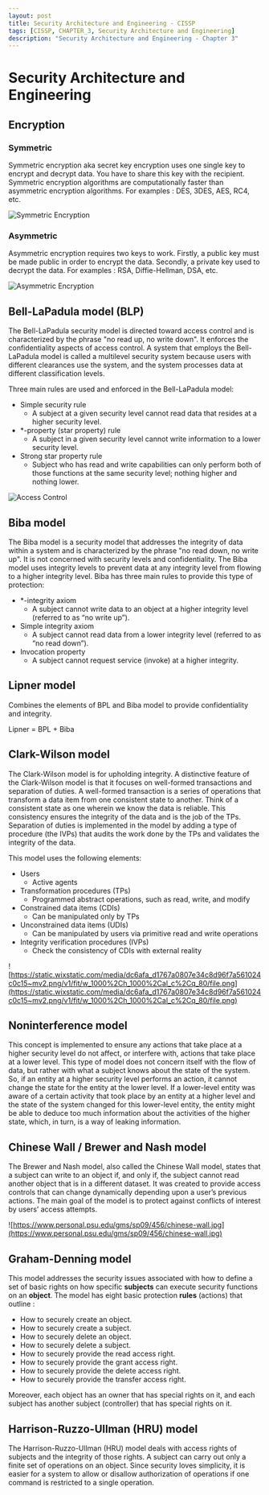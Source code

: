 ```yaml
---
layout: post
title: Security Architecture and Engineering - CISSP
tags: [CISSP, CHAPTER_3, Security Architecture and Engineering]
description: "Security Architecture and Engineering - Chapter 3"
---
```


# Security Architecture and Engineering

























## Encryption

### Symmetric

Symmetric encryption aka secret key encryption uses one single key to encrypt and decrypt data. You have to share this key with the recipient. Symmetric encryption algorithms are computationally faster than asymmetric encryption algorithms. For examples : DES, 3DES, AES, RC4, etc.

![Symmetric Encryption](https://www.ssl2buy.com/wiki/wp-content/uploads/2015/12/Symmetric-Encryption.png)

### Asymmetric

Asymmetric encryption requires two keys to work. Firstly, a public key must be made public in order to encrypt the data. Secondly, a private key used to decrypt the data. For examples : RSA, Diffie-Hellman, DSA, etc.

![Asymmetric Encryption](https://www.ssl2buy.com/wiki/wp-content/uploads/2015/12/Asymmetric-Encryption.png)

## Bell-LaPadula model (BLP)

The Bell-LaPadula security model is directed toward access control and is characterized by the phrase "no read up, no write down". It enforces the confidentiality aspects of access control. A system that employs the Bell-LaPadula model is called a multilevel security system because users with different clearances use the system, and the system processes data at different classification levels.

Three main rules are used and enforced in the Bell-LaPadula model:

- Simple security rule
  - A subject at a given security level cannot read data that resides at a higher security level.
- *-property (star property) rule
  - A subject in a given security level cannot write information to a lower security level.
- Strong star property rule
  - Subject who has read and write capabilities can only perform both of those functions at the same security level; nothing higher and nothing lower.

![Access Control](https://www.cs.rutgers.edu/~pxk/419/notes/images/bell-lapadula.png)

## Biba model

The Biba model is a security model that addresses the integrity of data within a system and is characterized by the phrase "no read down, no write up". It is not concerned with security levels and confidentiality. The Biba model uses integrity levels to prevent data at any integrity level from flowing to a higher integrity level. Biba has three main rules to provide this type of protection:

- *-integrity axiom
  - A subject cannot write data to an object at a higher integrity level (referred to as “no write up”).
- Simple integrity axiom
  - A subject cannot read data from a lower integrity level (referred to as “no read down”).
- Invocation property
  - A subject cannot request service (invoke) at a higher integrity.

## Lipner model

Combines the elements of BPL and Biba model to provide confidentiality and integrity.

Lipner = BPL + Biba

## Clark-Wilson model

The Clark-Wilson model is for upholding integrity. A distinctive feature of the Clark-Wilson model is that it focuses on well-formed transactions and separation of duties. A well-formed transaction is a series of operations that transform a data item from one consistent state to another. Think of a consistent state as one wherein we know the data is reliable. This consistency ensures the integrity of the data and is the job of the TPs. Separation of duties is implemented in the model by adding a type of procedure (the IVPs) that audits the work done by the TPs and validates the integrity of the data.

This model uses the following elements:

- Users
  - Active agents
- Transformation procedures (TPs)
  - Programmed abstract operations, such as read, write, and modify
- Constrained data items (CDIs)
  - Can be manipulated only by TPs
- Unconstrained data items (UDIs)
  - Can be manipulated by users via primitive read and write operations
- Integrity verification procedures (IVPs)
  - Check the consistency of CDIs with external reality

![https://static.wixstatic.com/media/dc6afa_d1767a0807e34c8d96f7a561024c0c15~mv2.png/v1/fit/w_1000%2Ch_1000%2Cal_c%2Cq_80/file.png](https://static.wixstatic.com/media/dc6afa_d1767a0807e34c8d96f7a561024c0c15~mv2.png/v1/fit/w_1000%2Ch_1000%2Cal_c%2Cq_80/file.png)

## Noninterference model

This concept is implemented to ensure any actions that take place at a higher security level do not affect, or interfere with, actions that take place at a lower level. This type of model does not concern itself with the flow of data, but rather with what a subject knows about the state of the system. So, if an entity at a higher security level performs an action, it cannot change the state for the entity at the lower level. If a lower-level entity was aware of a certain activity that took place by an entity at a higher level and the state of the system changed for this lower-level entity, the entity might be able to deduce too much information about the activities of the higher state, which, in turn, is a way of leaking information.

## Chinese Wall / Brewer and Nash model

The Brewer and Nash model, also called the Chinese Wall model, states that a subject can write to an object if, and only if, the subject cannot read another object that is in a different dataset. It was created to provide access controls that can change dynamically depending upon a user’s previous actions. The main goal of the model is to protect against conflicts of interest by users’ access attempts.

![https://www.personal.psu.edu/gms/sp09/456/chinese-wall.jpg](https://www.personal.psu.edu/gms/sp09/456/chinese-wall.jpg)

## Graham-Denning model

This model addresses the security issues associated with how to define a set of basic rights on how specific **subjects** can execute security functions on an **object**. The model has eight basic protection **rules** (actions) that outline :

- How to securely create an object.
- How to securely create a subject.
- How to securely delete an object.
- How to securely delete a subject.
- How to securely provide the read access right.
- How to securely provide the grant access right.
- How to securely provide the delete access right.
- How to securely provide the transfer access right.

Moreover, each object has an owner that has special rights on it, and each subject has another subject (controller) that has special rights  on it.

## Harrison-Ruzzo-Ullman (HRU) model

The Harrison-Ruzzo-Ullman (HRU) model deals with access rights of subjects and the integrity of those rights. A subject can carry out only a finite set of operations on an object. Since security loves simplicity, it is easier for a system to allow or disallow authorization of operations if one command is restricted to a single operation.